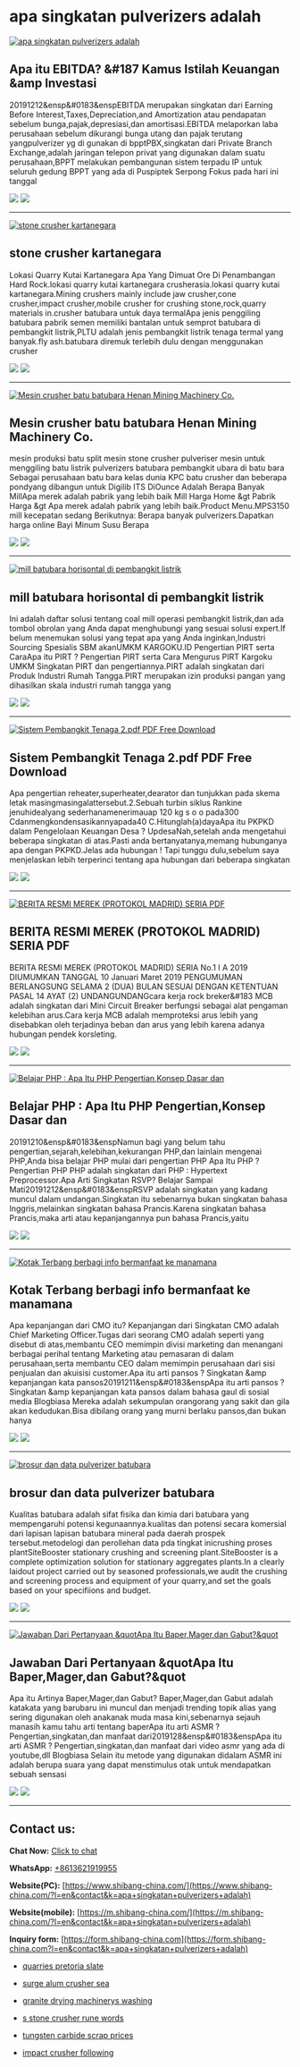 # apa singkatan pulverizers adalah

<a href="https://swt.shibang-china.com/?l=en&img&k=apa+singkatan+pulverizers+adalah" target="_blank">![apa singkatan pulverizers adalah](http://static.shibang-china.com/all-800x300/759.jpg)</a>

## Apa itu EBITDA? &#187 Kamus Istilah Keuangan &amp Investasi
20191212&ensp&#0183&enspEBITDA merupakan singkatan dari Earning Before Interest,Taxes,Depreciation,and Amortization atau pendapatan sebelum bunga,pajak,depresiasi,dan amortisasi.EBITDA melaporkan laba perusahaan sebelum dikurangi bunga utang dan pajak terutang yangpulverizer yg di gunakan di bpptPBX,singkatan dari Private Branch Exchange,adalah jaringan telepon privat yang digunakan dalam suatu perusahaan,BPPT melakukan pembangunan sistem terpadu IP untuk seluruh gedung BPPT yang ada di Puspiptek Serpong Fokus pada hari ini tanggal


<a href="https://whatsapp.shibangsoft.com/WhatsApp.php" target="_blank" title="WhatsApp">![](http://static.shibang-china.com/icon/whatsapp.png)</a> <a href="https://swt.shibang-china.com/?l=en&icon&k=apa+singkatan+pulverizers+adalah" target="_blank">![](http://static.shibang-china.com/icon/chat-en.png)</a>

---

<a href="https://swt.shibang-china.com/?l=en&img&k=apa+singkatan+pulverizers+adalah" target="_blank">![stone crusher kartanegara](http://static.shibang-china.com/all-800x300/85.jpg)</a>

## stone crusher kartanegara
Lokasi Quarry Kutai Kartanegara Apa Yang Dimuat Ore Di Penambangan Hard Rock.lokasi quarry kutai kartanegara crusherasia.lokasi quarry kutai kartanegara.Mining crushers mainly include jaw crusher,cone crusher,impact crusher,mobile crusher for crushing stone,rock,quarry materials in.crusher batubara untuk daya termalApa jenis penggiling batubara pabrik semen memiliki bantalan untuk semprot batubara di pembangkit listrik,PLTU adalah jenis pembangkit listrik tenaga termal yang banyak.fly ash.batubara diremuk terlebih dulu dengan menggunakan crusher


<a href="https://whatsapp.shibangsoft.com/WhatsApp.php" target="_blank" title="WhatsApp">![](http://static.shibang-china.com/icon/whatsapp.png)</a> <a href="https://swt.shibang-china.com/?l=en&icon&k=apa+singkatan+pulverizers+adalah" target="_blank">![](http://static.shibang-china.com/icon/chat-en.png)</a>

---

<a href="https://swt.shibang-china.com/?l=en&img&k=apa+singkatan+pulverizers+adalah" target="_blank">![Mesin crusher batu batubara Henan Mining Machinery Co.](http://static.shibang-china.com/all-800x300/1352.jpg)</a>

## Mesin crusher batu batubara Henan Mining Machinery Co.
mesin produksi batu split mesin stone crusher pulveriser mesin untuk menggiling batu listrik pulverizers batubara pembangkit ubara di batu bara Sebagai perusahaan batu bara kelas dunia KPC batu crusher dan beberapa pondyang dibangun untuk Digilib ITS DiOunce Adalah Berapa Banyak MillApa merek adalah pabrik yang lebih baik Mill Harga Home &gt Pabrik Harga &gt Apa merek adalah pabrik yang lebih baik.Product Menu.MPS3150 mill kecepatan sedang Berikutnya: Berapa banyak pulverizers.Dapatkan harga online Bayi Minum Susu Berapa


<a href="https://whatsapp.shibangsoft.com/WhatsApp.php" target="_blank" title="WhatsApp">![](http://static.shibang-china.com/icon/whatsapp.png)</a> <a href="https://swt.shibang-china.com/?l=en&icon&k=apa+singkatan+pulverizers+adalah" target="_blank">![](http://static.shibang-china.com/icon/chat-en.png)</a>

---

<a href="https://swt.shibang-china.com/?l=en&img&k=apa+singkatan+pulverizers+adalah" target="_blank">![mill batubara horisontal di pembangkit listrik](http://static.shibang-china.com/all-800x300/629.jpg)</a>

## mill batubara horisontal di pembangkit listrik
Ini adalah daftar solusi tentang coal mill operasi pembangkit listrik,dan ada tombol obrolan yang Anda dapat menghubungi yang sesuai solusi expert.If belum menemukan solusi yang tepat apa yang Anda inginkan,Industri Sourcing Spesialis SBM akanUMKM KARGOKU.ID Pengertian PIRT serta CaraApa itu PIRT ? Pengertian PIRT serta Cara Mengurus PIRT Kargoku UMKM Singkatan PIRT dan pengertiannya.PIRT adalah singkatan dari Produk Industri Rumah Tangga.PIRT merupakan izin produksi pangan yang dihasilkan skala industri rumah tangga yang


<a href="https://whatsapp.shibangsoft.com/WhatsApp.php" target="_blank" title="WhatsApp">![](http://static.shibang-china.com/icon/whatsapp.png)</a> <a href="https://swt.shibang-china.com/?l=en&icon&k=apa+singkatan+pulverizers+adalah" target="_blank">![](http://static.shibang-china.com/icon/chat-en.png)</a>

---

<a href="https://swt.shibang-china.com/?l=en&img&k=apa+singkatan+pulverizers+adalah" target="_blank">![Sistem Pembangkit Tenaga 2.pdf PDF Free Download](http://static.shibang-china.com/all-800x300/370.jpg)</a>

## Sistem Pembangkit Tenaga 2.pdf PDF Free Download
Apa pengertian reheater,superheater,dearator dan tunjukkan pada skema letak masingmasingalattersebut.2.Sebuah turbin siklus Rankine jenuhidealyang sederhanamenerimauap 120 kg s o o pada300 Cdanmengkondensasikannyapada40 C.Hitunglah(a)dayaApa itu PKPKD dalam Pengelolaan Keuangan Desa ? UpdesaNah,setelah anda mengetahui beberapa singkatan di atas.Pasti anda bertanyatanya,memang hubunganya apa dengan PKPKD.Jelas ada hubungan ! Tapi tunggu dulu,sebelum saya menjelaskan lebih terperinci tentang apa hubungan dari beberapa singkatan


<a href="https://whatsapp.shibangsoft.com/WhatsApp.php" target="_blank" title="WhatsApp">![](http://static.shibang-china.com/icon/whatsapp.png)</a> <a href="https://swt.shibang-china.com/?l=en&icon&k=apa+singkatan+pulverizers+adalah" target="_blank">![](http://static.shibang-china.com/icon/chat-en.png)</a>

---

<a href="https://swt.shibang-china.com/?l=en&img&k=apa+singkatan+pulverizers+adalah" target="_blank">![BERITA RESMI MEREK (PROTOKOL MADRID) SERIA PDF](http://static.shibang-china.com/all-800x300/746.jpg)</a>

## BERITA RESMI MEREK (PROTOKOL MADRID) SERIA PDF
BERITA RESMI MEREK (PROTOKOL MADRID) SERIA No.1 I A 2019 DIUMUMKAN TANGGAL 10 Januari Maret 2019 PENGUMUMAN BERLANGSUNG SELAMA 2 (DUA) BULAN SESUAI DENGAN KETENTUAN PASAL 14 AYAT (2) UNDANGUNDANGcara kerja rock breker&#183 MCB adalah singkatan dari Mini Circuit Breaker berfungsi sebagai alat pengaman kelebihan arus.Cara kerja MCB adalah memproteksi arus lebih yang disebabkan oleh terjadinya beban dan arus yang lebih karena adanya hubungan pendek korsleting.


<a href="https://whatsapp.shibangsoft.com/WhatsApp.php" target="_blank" title="WhatsApp">![](http://static.shibang-china.com/icon/whatsapp.png)</a> <a href="https://swt.shibang-china.com/?l=en&icon&k=apa+singkatan+pulverizers+adalah" target="_blank">![](http://static.shibang-china.com/icon/chat-en.png)</a>

---

<a href="https://swt.shibang-china.com/?l=en&img&k=apa+singkatan+pulverizers+adalah" target="_blank">![Belajar PHP : Apa Itu PHP Pengertian,Konsep Dasar dan](http://static.shibang-china.com/all-800x300/1051.jpg)</a>

## Belajar PHP : Apa Itu PHP Pengertian,Konsep Dasar dan
20191210&ensp&#0183&enspNamun bagi yang belum tahu pengertian,sejarah,kelebihan,kekurangan PHP,dan lainlain mengenai PHP,Anda bisa belajar PHP mulai dari pengertian PHP Apa Itu PHP ? Pengertian PHP PHP adalah singkatan dari PHP : Hypertext Preprocessor.Apa Arti Singkatan RSVP? Belajar Sampai Mati20191212&ensp&#0183&enspRSVP adalah singkatan yang kadang muncul dalam undangan.Singkatan itu sebenarnya bukan singkatan bahasa Inggris,melainkan singkatan bahasa Prancis.Karena singkatan bahasa Prancis,maka arti atau kepanjangannya pun bahasa Prancis,yaitu


<a href="https://whatsapp.shibangsoft.com/WhatsApp.php" target="_blank" title="WhatsApp">![](http://static.shibang-china.com/icon/whatsapp.png)</a> <a href="https://swt.shibang-china.com/?l=en&icon&k=apa+singkatan+pulverizers+adalah" target="_blank">![](http://static.shibang-china.com/icon/chat-en.png)</a>

---

<a href="https://swt.shibang-china.com/?l=en&img&k=apa+singkatan+pulverizers+adalah" target="_blank">![Kotak Terbang berbagi info bermanfaat ke manamana](http://static.shibang-china.com/all-800x300/1523.jpg)</a>

## Kotak Terbang berbagi info bermanfaat ke manamana
Apa kepanjangan dari CMO itu? Kepanjangan dari Singkatan CMO adalah Chief Marketing Officer.Tugas dari seorang CMO adalah seperti yang disebut di atas,membantu CEO memimpin divisi marketing dan menangani berbagai perihal tentang Marketing atau pemasaran di dalam perusahaan,serta membantu CEO dalam memimpin perusahaan dari sisi penjualan dan akuisisi customer.Apa itu arti pansos ? Singkatan &amp kepanjangan kata pansos20191211&ensp&#0183&enspApa itu arti pansos ? Singkatan &amp kepanjangan kata pansos dalam bahasa gaul di sosial media Blogbiasa Mereka adalah sekumpulan orangorang yang sakit dan gila akan kedudukan.Bisa dibilang orang yang murni berlaku pansos,dan bukan hanya


<a href="https://whatsapp.shibangsoft.com/WhatsApp.php" target="_blank" title="WhatsApp">![](http://static.shibang-china.com/icon/whatsapp.png)</a> <a href="https://swt.shibang-china.com/?l=en&icon&k=apa+singkatan+pulverizers+adalah" target="_blank">![](http://static.shibang-china.com/icon/chat-en.png)</a>

---

<a href="https://swt.shibang-china.com/?l=en&img&k=apa+singkatan+pulverizers+adalah" target="_blank">![brosur dan data pulverizer batubara](http://static.shibang-china.com/all-800x300/388.jpg)</a>

## brosur dan data pulverizer batubara
Kualitas batubara adalah sifat fisika dan kimia dari batubara yang mempengaruhi potensi kegunaannya.kualitas dan potensi secara komersial dari lapisan lapisan batubara mineral pada daerah prospek tersebut.metodelogi dan perollehan data pda tingkat inicrushing proses plantSiteBooster stationary crushing and screening plant.SiteBooster is a complete optimization solution for stationary aggregates plants.In a clearly laidout project carried out by seasoned professionals,we audit the crushing and screening process and equipment of your quarry,and set the goals based on your specifiions and budget.


<a href="https://whatsapp.shibangsoft.com/WhatsApp.php" target="_blank" title="WhatsApp">![](http://static.shibang-china.com/icon/whatsapp.png)</a> <a href="https://swt.shibang-china.com/?l=en&icon&k=apa+singkatan+pulverizers+adalah" target="_blank">![](http://static.shibang-china.com/icon/chat-en.png)</a>

---

<a href="https://swt.shibang-china.com/?l=en&img&k=apa+singkatan+pulverizers+adalah" target="_blank">![Jawaban Dari Pertanyaan &quotApa Itu Baper,Mager,dan Gabut?&quot](http://static.shibang-china.com/all-800x300/1270.jpg)</a>

## Jawaban Dari Pertanyaan &quotApa Itu Baper,Mager,dan Gabut?&quot
Apa itu Artinya Baper,Mager,dan Gabut? Baper,Mager,dan Gabut adalah katakata yang barubaru ini muncul dan menjadi trending topik alias yang sering digunakan oleh anakanak muda masa kini,sebenarnya sejauh manasih kamu tahu arti tentang baperApa itu arti ASMR ? Pengertian,singkatan,dan manfaat dari2019128&ensp&#0183&enspApa itu arti ASMR ? Pengertian,singkatan,dan manfaat dari video asmr yang ada di youtube,dll Blogbiasa Selain itu metode yang digunakan didalam ASMR ini adalah berupa suara yang dapat menstimulus otak untuk mendapatkan sebuah sensasi


<a href="https://whatsapp.shibangsoft.com/WhatsApp.php" target="_blank" title="WhatsApp">![](http://static.shibang-china.com/icon/whatsapp.png)</a> <a href="https://swt.shibang-china.com/?l=en&icon&k=apa+singkatan+pulverizers+adalah" target="_blank">![](http://static.shibang-china.com/icon/chat-en.png)</a>

---
## Contact us:

**Chat Now:** [Click to chat](https://swt.shibang-china.com?l=en&contact&k=apa+singkatan+pulverizers+adalah)

**WhatsApp:**  [+8613621919955](https://whatsapp.shibangsoft.com/WhatsApp.php)

**Website(PC):** [https://www.shibang-china.com/](https://www.shibang-china.com/?l=en&contact&k=apa+singkatan+pulverizers+adalah)

**Website(mobile):** [https://m.shibang-china.com/](https://m.shibang-china.com/?l=en&contact&k=apa+singkatan+pulverizers+adalah)

**Inquiry form:** [https://form.shibang-china.com](https://form.shibang-china.com?l=en&contact&k=apa+singkatan+pulverizers+adalah)

* [quarries pretoria slate](../120/quarries%20pretoria%20slate.md)

* [surge alum crusher sea](../125/surge%20alum%20crusher%20sea.md)

* [granite drying machinerys washing](../125/granite%20drying%20machinerys%20washing.md)

* [s stone crusher rune words](../120/s%20stone%20crusher%20rune%20words.md)

* [tungsten carbide scrap prices](../120/tungsten%20carbide%20scrap%20prices.md)

* [impact crusher following](../111/impact%20crusher%20following.md)